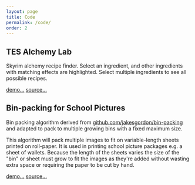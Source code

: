```yaml
---
layout: page
title: Code
permalink: /code/
order: 2
---
```


## TES Alchemy Lab

Skyrim alchemy recipe finder. Select an ingredient, and other ingredients with matching effects are highlighted. 
Select multiple ingredients to see all possible recipes.

[demo...](http://alchemy.pdizz.com/) [source...](https://github.com/pdizz/alchemy)

## Bin-packing for School Pictures

Bin packing algorithm derived from [github.com/jakesgordon/bin-packing](https://github.com/jakesgordon/bin-packing) and 
adapted to pack to multiple growing bins with a fixed maximum size.

This algorithm will pack multiple images to fit on variable-length sheets printed on roll-paper. 
It is used in printing school picture packages e.g. a sheet of wallets. Because the length of the sheets varies the 
size of the "bin" or sheet must grow to fit the images as they're added without wasting extra space or requiring the 
paper to be cut by hand.

[demo...](http://embed.plnkr.co/tm3RXY9hlpyd8d8AN2Ez/preview) [source...](https://github.com/pdizz/Packager)